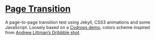 # [Page Transition](http://swashcap.github.io/page-transition/)

A page-to-page transition test using Jekyll, CSS3 animations and some JavaScript. Loosely based on a [Codrops demo](http://tympanus.net/Development/PageTransitions/), colors scheme inspired from [Andrew Littman’s Dribbble shot](https://dribbble.com/shots/2049779-IMM-Brand-Stationery).

